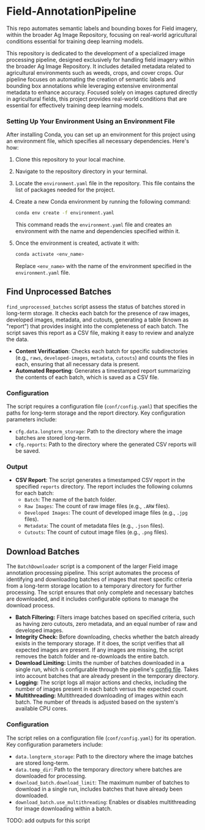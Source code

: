 # Field-AnnotationPipeline
This repo automates semantic labels and bounding boxes for Field imagery, within the broader Ag Image Repository, focusing on real-world agricultural conditions essential for training deep learning models.

This repository is dedicated to the development of a specialized image processing pipeline, designed exclusively for handling field imagery within the broader Ag Image Repository. It includes detailed metadata related to agricultural environments such as weeds, crops, and cover crops. Our pipeline focuses on automating the creation of semantic labels and bounding box annotations while leveraging extensive environmental metadata to enhance accuracy. Focused solely on images captured directly in agricultural fields, this project provides real-world conditions that are essential for effectively training deep learning models.

### Setting Up Your Environment Using an Environment File
After installing Conda, you can set up an environment for this project using an environment file, which specifies all necessary dependencies. Here's how:

1. Clone this repository to your local machine.
2. Navigate to the repository directory in your terminal.
3. Locate the `environment.yaml` file in the repository. This file contains the list of packages needed for the project.
4. Create a new Conda environment by running the following command:
   ```bash
   conda env create -f environment.yaml
   ```
   This command reads the `environment.yaml` file and creates an environment with the name and dependencies specified within it.

5. Once the environment is created, activate it with:
   ```bash
   conda activate <env_name>
   ```
   Replace `<env_name>` with the name of the environment specified in the `environment.yaml` file.


## Find Unprocessed Batches

`find_unprocessed_batches` script assess the status of batches stored in long-term storage. It checks each batch for the presence of raw images, developed images, metadata, and cutouts, generating a table (known as "report") that provides insight into the completeness of each batch. The script saves this report as a CSV file, making it easy to review and analyze the data.

- **Content Verification**: Checks each batch for specific subdirectories (e.g., `raws`, `developed-images`, `metadata`, `cutouts`) and counts the files in each, ensuring that all necessary data is present.
- **Automated Reporting**: Generates a timestamped report summarizing the contents of each batch, which is saved as a CSV file.

### Configuration

The script requires a configuration file (`conf/config.yaml`) that specifies the paths for long-term storage and the report directory. Key configuration parameters include:

- `cfg.data.longterm_storage`: Path to the directory where the image batches are stored long-term.
- `cfg.reports`: Path to the directory where the generated CSV reports will be saved.


### Output

- **CSV Report**: The script generates a timestamped CSV report in the specified `reports` directory. The report includes the following columns for each batch:
  - `Batch`: The name of the batch folder.
  - `Raw Images`: The count of raw image files (e.g., `.ARW` files).
  - `Developed Images`: The count of developed image files (e.g., `.jpg` files).
  - `Metadata`: The count of metadata files (e.g., `.json` files).
  - `Cutouts`: The count of cutout image files (e.g., `.png` files).


## Download Batches

The `BatchDownloader` script is a component of the larger Field image annotation processing pipeline. This script automates the process of identifying and downloading batches of images that meet specific criteria from a long-term storage location to a temporary directory for further processing. The script ensures that only complete and necessary batches are downloaded, and it includes configurable options to manage the download process.

- **Batch Filtering:** Filters image batches based on specified criteria, such as having zero cutouts, zero metadata, and an equal number of raw and developed images.
- **Integrity Check:** Before downloading, checks whether the batch already exists in the temporary storage. If it does, the script verifies that all expected images are present. If any images are missing, the script removes the batch folder and re-downloads the entire batch.
- **Download Limiting:** Limits the number of batches downloaded in a single run, which is configurable through the pipeline's [config file](./conf/config.yaml). Takes into account batches that are already present in the temporary directory.
- **Logging:** The script logs all major actions and checks, including the number of images present in each batch versus the expected count.
- **Multithreading:** Multithreaded downloading of images within each batch. The number of threads is adjusted based on the system's available CPU cores.

### Configuration

The script relies on a configuration file (`conf/config.yaml`) for its operation. Key configuration parameters include:

- `data.longterm_storage`: Path to the directory where the image batches are stored long-term.
- `data.temp_dir`: Path to the temporary directory where batches are downloaded for processing.
- `download_batch.download_limit`: The maximum number of batches to download in a single run, includes batches that have already been downloaded.
- `download_batch.use_multithreading`: Enables or disables multithreading for image downloading within a batch.

TODO: add outputs for this script